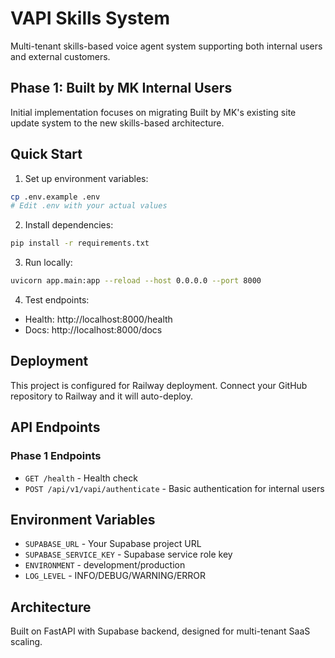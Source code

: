 # VAPI Skills System

Multi-tenant skills-based voice agent system supporting both internal users and external customers.

## Phase 1: Built by MK Internal Users

Initial implementation focuses on migrating Built by MK's existing site update system to the new skills-based architecture.

## Quick Start

1. Set up environment variables:
```bash
cp .env.example .env
# Edit .env with your actual values
```

2. Install dependencies:
```bash
pip install -r requirements.txt
```

3. Run locally:
```bash
uvicorn app.main:app --reload --host 0.0.0.0 --port 8000
```

4. Test endpoints:
- Health: http://localhost:8000/health
- Docs: http://localhost:8000/docs

## Deployment

This project is configured for Railway deployment. Connect your GitHub repository to Railway and it will auto-deploy.

## API Endpoints

### Phase 1 Endpoints

- `GET /health` - Health check
- `POST /api/v1/vapi/authenticate` - Basic authentication for internal users

## Environment Variables

- `SUPABASE_URL` - Your Supabase project URL
- `SUPABASE_SERVICE_KEY` - Supabase service role key
- `ENVIRONMENT` - development/production
- `LOG_LEVEL` - INFO/DEBUG/WARNING/ERROR

## Architecture

Built on FastAPI with Supabase backend, designed for multi-tenant SaaS scaling.